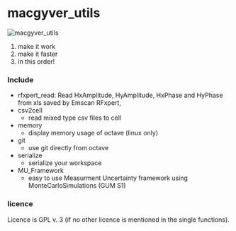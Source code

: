 macgyver_utils
==============

![macgyver_utils](https://raw.github.com/octave-de/macgyver_utils/master/macgyver_utils.png)

1. make it work
2. make it faster
3. in this order!

### Include

* rfxpert_read: Read HxAmplitude, HyAmplitude, HxPhase and HyPhase
  from xls saved by Emscan RFxpert,
* csv2cell
  * read mixed type csv files to cell
* memory
  * display memory usage of octave (linux only)
* git
  * use git directly from octave
* serialize
  * serialize your workspace
* MU_Framework
  * easy to use Measurment Uncertainty framework using MonteCarloSimulations (GUM S1)

### licence

Licence is GPL v. 3 (if no other licence is mentioned in the single functions).
